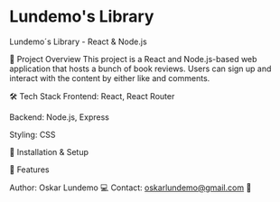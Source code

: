 # Lundemo's Library


Lundemo´s Library - React & Node.js

📌 Project Overview
This project is a React and Node.js-based web application that hosts a bunch of book reviews. Users can sign up and interact with the content by either like and comments. 

🛠 Tech Stack
Frontend: React, React Router

Backend: Node.js, Express

Styling: CSS



🚀 Installation & Setup





📌 Features




Author: Oskar Lundemo 💻 Contact: oskarlundemo@gmail.com 📧 


